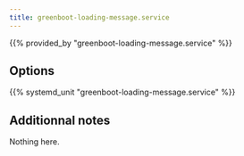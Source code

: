```yaml
---
title: greenboot-loading-message.service
---
```


{{% provided_by "greenboot-loading-message.service" %}}

## Options

{{% systemd_unit "greenboot-loading-message.service" %}}

## Additionnal notes

Nothing here.